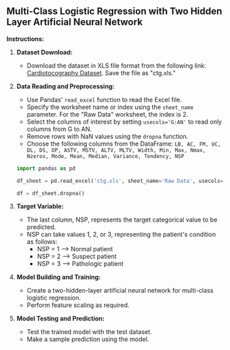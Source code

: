 ## Multi-Class Logistic Regression with Two Hidden Layer Artificial Neural Network

**Instructions:**

1. **Dataset Download:**
   - Download the dataset in XLS file format from the following link: [Cardiotocography Dataset](https://archive.ics.uci.edu/ml/datasets/cardiotocography). Save the file as "ctg.xls."

2. **Data Reading and Preprocessing:**
   - Use Pandas' `read_excel` function to read the Excel file.
   - Specify the worksheet name or index using the `sheet_name` parameter. For the "Raw Data" worksheet, the index is 2.
   - Select the columns of interest by setting `usecols='G:AN'` to read only columns from G to AN.
   - Remove rows with NaN values using the `dropna` function.
   - Choose the following columns from the DataFrame: `LB, AC, FM, UC, DL, DS, DP, ASTV, MSTV, ALTV, MLTV, Width, Min, Max, Nmax, Nzeros, Mode, Mean, Median, Variance, Tendency, NSP`
   
    ```python
    import pandas as pd
    
    df_sheet = pd.read_excel('ctg.xls', sheet_name='Raw Data', usecols='G:AN')
    
    df = df_sheet.dropna()
    ```

3. **Target Variable:**
   - The last column, NSP, represents the target categorical value to be predicted.
   - NSP can take values 1, 2, or 3, representing the patient's condition as follows:
     - NSP = 1 --> Normal patient
     - NSP = 2 --> Suspect patient
     - NSP = 3 --> Pathologic patient

4. **Model Building and Training:**
   - Create a two-hidden-layer artificial neural network for multi-class logistic regression.
   - Perform feature scaling as required.

5. **Model Testing and Prediction:**
   - Test the trained model with the test dataset.
   - Make a sample prediction using the model.
